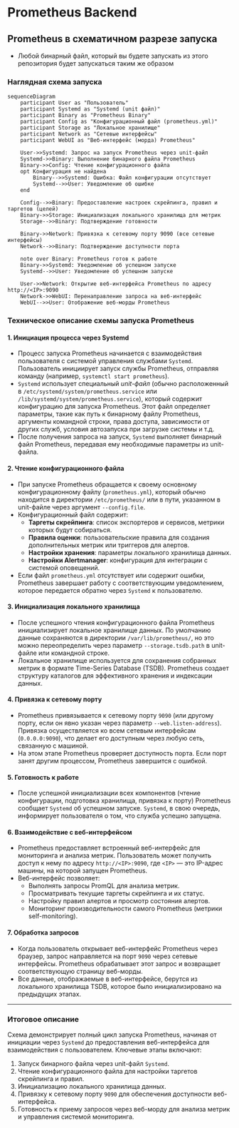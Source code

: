 # Prometheus Backend

## Prometheus в схематичном разрезе запуска

- Любой бинарный файл, который вы будете запускать из этого репозитория будет запускаться таким же образом

### Наглядная схема запуска

```mermaid
sequenceDiagram
    participant User as "Пользователь"
    participant Systemd as "Systemd (unit файл)"
    participant Binary as "Prometheus Binary"
    participant Config as "Конфигурационный файл (prometheus.yml)"
    participant Storage as "Локальное хранилище"
    participant Network as "Сетевые интерфейсы"
    participant WebUI as "Веб-интерфейс (морда) Prometheus"

    User->>Systemd: Запрос на запуск Prometheus через unit-файл
    Systemd->>Binary: Выполнение бинарного файла Prometheus
    Binary->>Config: Чтение конфигурационного файла
    opt Конфигурация не найдена
        Binary-->>Systemd: Ошибка: Файл конфигурации отсутствует
        Systemd-->>User: Уведомление об ошибке
    end

    Config-->>Binary: Предоставление настроек скрейпинга, правил и таргетов (целей)
    Binary->>Storage: Инициализация локального хранилища для метрик
    Storage-->>Binary: Подтверждение готовности

    Binary->>Network: Привязка к сетевому порту 9090 (все сетевые интерфейсы)
    Network-->>Binary: Подтверждение доступности порта

    note over Binary: Prometheus готов к работе
    Binary->>Systemd: Уведомление об успешном запуске
    Systemd-->>User: Уведомление об успешном запуске

    User->>Network: Открытие веб-интерфейса Prometheus по адресу http://<IP>:9090
    Network->>WebUI: Перенаправление запроса на веб-интерфейс
    WebUI-->>User: Отображение веб-морды Prometheus
```

### Техническое описание схемы запуска Prometheus

#### 1. **Инициация процесса через Systemd**
   - Процесс запуска Prometheus начинается с взаимодействия пользователя с системой управления службами `Systemd`. Пользователь инициирует запуск службы Prometheus, отправляя команду (например, `systemctl start prometheus`).
   - `Systemd` использует специальный *unit-файл* (обычно расположенный в `/etc/systemd/system/prometheus.service` или `/lib/systemd/system/prometheus.service`), который содержит конфигурацию для запуска Prometheus. Этот файл определяет параметры, такие как путь к бинарному файлу Prometheus, аргументы командной строки, права доступа, зависимости от других служб, условия автозапуска при загрузке системы и т.д.
   - После получения запроса на запуск, `Systemd` выполняет бинарный файл Prometheus, передавая ему необходимые параметры из unit-файла.

#### 2. **Чтение конфигурационного файла**
   - При запуске Prometheus обращается к своему основному конфигурационному файлу (`prometheus.yml`), который обычно находится в директории `/etc/prometheus/` или в пути, указанном в unit-файле через аргумент `--config.file`.
   - Конфигурационный файл содержит:
     - **Таргеты скрейпинга**: список экспортеров и сервисов, метрики которых будут собираться.
     - **Правила оценки**: пользовательские правила для создания дополнительных метрик или триггеров для алертов.
     - **Настройки хранения**: параметры локального хранилища данных.
     - **Настройки Alertmanager**: конфигурация для интеграции с системой оповещений.
   - Если файл `prometheus.yml` отсутствует или содержит ошибки, Prometheus завершает работу с соответствующим уведомлением, которое передается обратно через `Systemd` к пользователю.

#### 3. **Инициализация локального хранилища**
   - После успешного чтения конфигурационного файла Prometheus инициализирует локальное хранилище данных. По умолчанию данные сохраняются в директории `/var/lib/prometheus/`, но это можно переопределить через параметр `--storage.tsdb.path` в unit-файле или командной строке.
   - Локальное хранилище используется для сохранения собранных метрик в формате Time-Series Database (TSDB). Prometheus создает структуру каталогов для эффективного хранения и индексации данных.

#### 4. **Привязка к сетевому порту**
   - Prometheus привязывается к сетевому порту `9090` (или другому порту, если он явно указан через параметр `--web.listen-address`). Привязка осуществляется ко всем сетевым интерфейсам (`0.0.0.0:9090`), что делает его доступным через любую сеть, связанную с машиной.
   - На этом этапе Prometheus проверяет доступность порта. Если порт занят другим процессом, Prometheus завершится с ошибкой.

#### 5. **Готовность к работе**
   - После успешной инициализации всех компонентов (чтение конфигурации, подготовка хранилища, привязка к порту) Prometheus сообщает `Systemd` об успешном запуске. `Systemd`, в свою очередь, информирует пользователя о том, что служба успешно запущена.

#### 6. **Взаимодействие с веб-интерфейсом**
   - Prometheus предоставляет встроенный веб-интерфейс для мониторинга и анализа метрик. Пользователь может получить доступ к нему по адресу `http://<IP>:9090`, где `<IP>` — это IP-адрес машины, на которой запущен Prometheus.
   - Веб-интерфейс позволяет:
     - Выполнять запросы PromQL для анализа метрик.
     - Просматривать текущие таргеты скрейпинга и их статус.
     - Настройку правил алертов и просмотр состояния алертов.
     - Мониторинг производительности самого Prometheus (метрики self-monitoring).

#### 7. **Обработка запросов**
   - Когда пользователь открывает веб-интерфейс Prometheus через браузер, запрос направляется на порт `9090` через сетевые интерфейсы. Prometheus обрабатывает этот запрос и возвращает соответствующую страницу веб-морды.
   - Все данные, отображаемые в веб-интерфейсе, берутся из локального хранилища TSDB, которое было инициализировано на предыдущих этапах.

---

### Итоговое описание
Схема демонстрирует полный цикл запуска Prometheus, начиная от инициации через `Systemd` до предоставления веб-интерфейса для взаимодействия с пользователем. Ключевые этапы включают:
1. Запуск бинарного файла через unit-файл `Systemd`.
2. Чтение конфигурационного файла для настройки таргетов скрейпинга и правил.
3. Инициализацию локального хранилища данных.
4. Привязку к сетевому порту `9090` для обеспечения доступности веб-интерфейса.
5. Готовность к приему запросов через веб-морду для анализа метрик и управления системой мониторинга.
